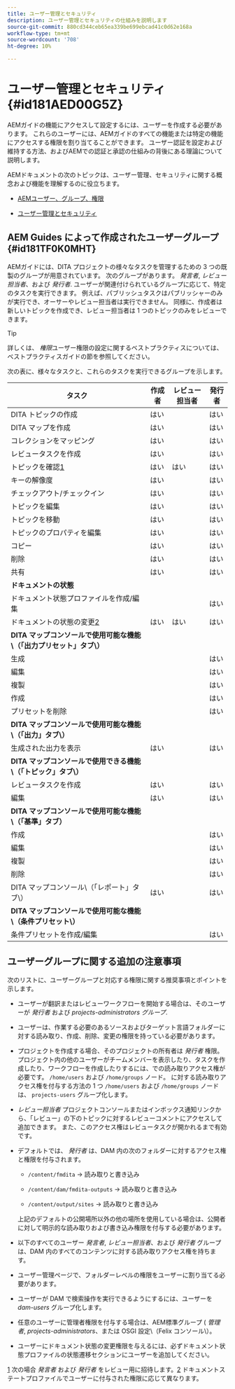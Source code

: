 ```yaml
---
title: ユーザー管理とセキュリティ
description: ユーザー管理とセキュリティの仕組みを説明します
source-git-commit: 880cd344ceb65ea339be699ebcad41c0d62e168a
workflow-type: tm+mt
source-wordcount: '708'
ht-degree: 10%

---
```


# ユーザー管理とセキュリティ {#id181AED00G5Z}

AEMガイドの機能にアクセスして設定するには、ユーザーを作成する必要があります。 これらのユーザーには、AEMガイドのすべての機能または特定の機能にアクセスする権限を割り当てることができます。 ユーザー認証を設定および維持する方法、およびAEMでの認証と承認の仕組みの背後にある理論について説明します。

AEMドキュメントの次のトピックは、ユーザー管理、セキュリティに関する概念および機能を理解するのに役立ちます。

- [AEMユーザー、グループ、権限](https://experienceleague.adobe.com/docs/experience-manager-learn/cloud-service/accessing/aem-users-groups-and-permissions.html)

- [ユーザー管理とセキュリティ](https://experienceleague.adobe.com/docs/experience-manager-65/administering/security/security.html?lang=ja)


## AEM Guides によって作成されたユーザーグループ {#id181TF0K0MHT}

AEMガイドには、DITA プロジェクトの様々なタスクを管理するための 3 つの既製のグループが用意されています。 次のグループがあります。 *発言者*, *レビュー担当者*、および *発行者*. ユーザーが関連付けられているグループに応じて、特定のタスクを実行できます。 例えば、パブリッシュタスクはパブリッシャーのみが実行でき、オーサーやレビュー担当者は実行できません。 同様に、作成者は新しいトピックを作成でき、レビュー担当者は 1 つのトピックのみをレビューできます。

>[!TIP]
>
> 詳しくは、 *権限*&#x200B;ユーザー権限の設定に関するベストプラクティスについては、ベストプラクティスガイドの節を参照してください。

次の表に、様々なタスクと、これらのタスクを実行できるグループを示します。

| タスク | 作成者 | レビュー担当者 | 発行者 |
|----|-------|---------|----------|
| DITA トピックの作成 | はい |   | はい |
| DITA マップを作成 | はい |   | はい |
| コレクションをマッピング | はい |   | はい |
| レビュータスクを作成 | はい |   | はい |
| トピックを確認[1](#fntarg_1) | はい | はい | はい |
| キーの解像度 | はい |   | はい |
| チェックアウト/チェックイン | はい |   | はい |
| トピックを編集 | はい |   | はい |
| トピックを移動 | はい |   | はい |
| トピックのプロパティを編集 | はい |   | はい |
| コピー | はい |   | はい |
| 削除 | はい |   | はい |
| 共有 | はい |   | はい |
| **ドキュメントの状態** |
| ドキュメント状態プロファイルを作成/編集 |   |   | はい |
| ドキュメントの状態の変更[2](#fntarg_2) | はい | はい | はい |
| **DITA マップコンソールで使用可能な機能\（「出力プリセット」タブ\）** |
| 生成 |   |   | はい |
| 編集 |   |   | はい |
| 複製 |   |   | はい |
| 作成 |   |   | はい |
| プリセットを削除 |   |   | はい |
| **DITA マップコンソールで使用可能な機能\（「出力」タブ\）** |
| 生成された出力を表示 | はい |   | はい |
| **DITA マップコンソールで使用できる機能\（「トピック」タブ\）** |
| レビュータスクを作成 | はい |   | はい |
| 編集 | はい |   | はい |
| **DITA マップコンソールで使用可能な機能\（「基準」タブ）** |
| 作成 |   |   | はい |
| 編集 |   |   | はい |
| 複製 |   |   | はい |
| 削除 |   |   | はい |
| DITA マップコンソール\（「レポート」タブ\） | はい |   | はい |
| **DITA マップコンソールで使用可能な機能\（条件プリセット\）** |
| 条件プリセットを作成/編集 |   |   | はい |

## ユーザーグループに関する追加の注意事項

次のリストに、ユーザーグループと対応する権限に関する推奨事項とポイントを示します。

- ユーザーが翻訳またはレビューワークフローを開始する場合は、そのユーザーが *発行者* および *projects-administrators グループ*.

- ユーザーは、作業する必要のあるソースおよびターゲット言語フォルダーに対する読み取り、作成、削除、変更の権限を持っている必要があります。

- プロジェクトを作成する場合、そのプロジェクトの所有者は *発行者* 権限。 プロジェクト内の他のユーザーがチームメンバーを表示したり、タスクを作成したり、ワークフローを作成したりするには、での読み取りアクセス権が必要です。 `/home/users` および `/home/groups` ノード。 に対する読み取りアクセス権を付与する方法の 1 つ `/home/users` および `/home/groups` ノードは、 `projects-users` グループ化します。

- *レビュー担当者* プロジェクトコンソールまたはインボックス通知リンクから、「レビュー」の下のトピックに対するレビューコメントにアクセスして追加できます。 また、このアクセス権はレビュータスクが開かれるまで有効です。

- デフォルトでは、 *発行者* は、DAM 内の次のフォルダーに対するアクセス権と権限を付与されます。

   - `/content/fmdita` -\> 読み取りと書き込み

   - `/content/dam/fmdita-outputs` -\> 読み取りと書き込み

   - `/content/output/sites` -\> 読み取りと書き込み

  上記のデフォルトの公開場所以外の他の場所を使用している場合は、公開者に対して明示的な読み取りおよび書き込み権限を付与する必要があります。

- 以下のすべてのユーザー *発言者*, *レビュー担当者*、および *発行者* グループは、DAM 内のすべてのコンテンツに対する読み取りアクセス権を持ちます。

- ユーザー管理ページで、フォルダーレベルの権限をユーザーに割り当てる必要があります。

- ユーザーが DAM で検索操作を実行できるようにするには、ユーザーを *dam-users* グループ化します。

- 任意のユーザーに管理者権限を付与する場合は、AEM標準グループ ( *管理者*, *projects-administrators*、または OSGI 設定\（Felix コンソール\）。

- ユーザーにドキュメント状態の変更権限を与えるには、必ずドキュメント状態プロファイルの状態遷移セクションにユーザーを追加してください。

[1](#fnsrc_1) 次の場合 *発言者* および *発行者* をレビュー用に招待します。[2](#fnsrc_2) ドキュメントステートプロファイルでユーザーに付与された権限に応じて異なります。
